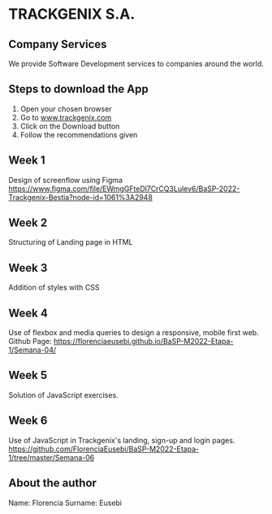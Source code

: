 # TRACKGENIX S.A.

## Company Services
We provide Software Development services to companies around the world.

## Steps to download the App
1. Open your chosen browser
2. Go to www.trackgenix.com
3. Click on the Download button
4. Follow the recommendations given

## Week 1
Design of screenflow using Figma
https://www.figma.com/file/EWmgGFteDl7CrCQ3Lulev6/BaSP-2022-Trackgenix-Bestia?node-id=1061%3A2948
## Week 2
Structuring of Landing page in HTML
## Week 3
Addition of styles with CSS
## Week 4
Use of flexbox and media queries to design a responsive, mobile first web.
Github Page: https://florenciaeusebi.github.io/BaSP-M2022-Etapa-1/Semana-04/
## Week 5
Solution of JavaScript exercises.
## Week 6
Use of JavaScript in Trackgenix's landing, sign-up and login pages.
https://github.com/FlorenciaEusebi/BaSP-M2022-Etapa-1/tree/master/Semana-06
## About the author
Name: Florencia
Surname: Eusebi